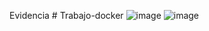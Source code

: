 Evidencia ﻿# Trabajo-docker
![image](https://github.com/user-attachments/assets/82a6e14c-c692-47c6-aebb-3f93304acaac)
![image](https://github.com/user-attachments/assets/51c33821-b89d-4b87-8b80-f0cc9509ba53)
